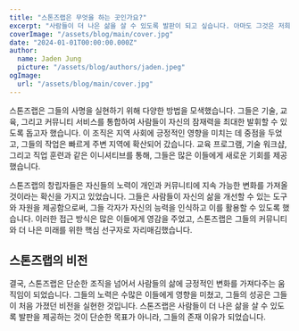```yaml
---
title: "스톤즈랩은 무엇을 하는 곳인가요?"
excerpt: "사람들이 더 나은 삶을 살 수 있도록 발판이 되고 싶습니다. 아마도 그것은 저희가 제일 잘 할 수 있는 일이자, 가장 큰 책임감을 가지고 할 수 있는 일이 아닐까 생각합니다. 스톤즈랩을 이러한 생각에서 시작했습니다."
coverImage: "/assets/blog/main/cover.jpg"
date: "2024-01-01T00:00:00.000Z"
author:
  name: Jaden Jung
  picture: "/assets/blog/authors/jaden.jpeg"
ogImage:
  url: "/assets/blog/main/cover.jpg"
---
```


스톤즈랩은 그들의 사명을 실현하기 위해 다양한 방법을 모색했습니다. 그들은 기술, 교육, 그리고 커뮤니티 서비스를 통합하여 사람들이 자신의 잠재력을 최대한 발휘할 수 있도록 돕고자 했습니다. 이 조직은 지역 사회에 긍정적인 영향을 미치는 데 중점을 두었고, 그들의 작업은 빠르게 주변 지역에 확산되어 갔습니다. 교육 프로그램, 기술 워크샵, 그리고 직업 훈련과 같은 이니셔티브를 통해, 그들은 많은 이들에게 새로운 기회를 제공했습니다.

스톤즈랩의 창립자들은 자신들의 노력이 개인과 커뮤니티에 지속 가능한 변화를 가져올 것이라는 확신을 가지고 있었습니다. 그들은 사람들이 자신의 삶을 개선할 수 있는 도구와 자원을 제공함으로써, 그들 각자가 자신의 능력을 인식하고 이를 활용할 수 있도록 했습니다. 이러한 접근 방식은 많은 이들에게 영감을 주었고, 스톤즈랩은 그들의 커뮤니티와 더 나은 미래를 위한 핵심 선구자로 자리매김했습니다.

## 스톤즈랩의 비전

결국, 스톤즈랩은 단순한 조직을 넘어서 사람들의 삶에 긍정적인 변화를 가져다주는 움직임이 되었습니다. 그들의 노력은 수많은 이들에게 영향을 미쳤고, 그들의 성공은 그들이 처음 가졌던 비전을 실현한 것입니다. 스톤즈랩은 사람들이 더 나은 삶을 살 수 있도록 발판을 제공하는 것이 단순한 목표가 아니라, 그들의 존재 이유가 되었습니다.
